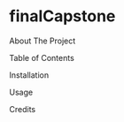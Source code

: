 # finalCapstone

<!-- 
The project name.
A clear, short, and to the point description of your project. Describe the importance of your project, and what it does.
A table of contents to allow other people to quickly navigate especially long or detailed READMEs.
An installation section that tells other users how to install your project locally.
A usage section that instructs others on how to use your project after they’ve installed it. Include screenshots of your project in action.
A section for credits that highlights and links to the authors of your project if the project has been created by more than one person. -->


About The Project

Table of Contents

Installation

Usage

Credits
